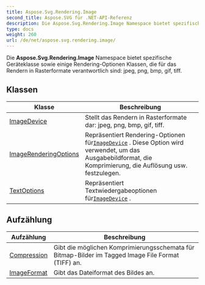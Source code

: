```yaml
---
title: Aspose.Svg.Rendering.Image
second_title: Aspose.SVG für .NET-API-Referenz
description: Die Aspose.Svg.Rendering.Image Namespace bietet spezifische Geräteklasse sowie einige RenderingOptionen Klassen die für das Rendern in Rasterformate verantwortlich sind jpeg png bmp gif tiff.
type: docs
weight: 260
url: /de/net/aspose.svg.rendering.image/
---
```

Die **Aspose.Svg.Rendering.Image** Namespace bietet spezifische Geräteklasse sowie einige Rendering-Optionen Klassen, die für das Rendern in Rasterformate verantwortlich sind: jpeg, png, bmp, gif, tiff.

## Klassen

| Klasse | Beschreibung |
| --- | --- |
| [ImageDevice](./imagedevice/) | Stellt das Rendern in Rasterformate dar: jpeg, png, bmp, gif, tiff. |
| [ImageRenderingOptions](./imagerenderingoptions/) | Repräsentiert Rendering-Optionen für[`ImageDevice`](../aspose.svg.rendering.image/imagedevice/) . Diese Option wird verwendet, um das Ausgabebildformat, die Komprimierung, die Auflösung usw. festzulegen. |
| [TextOptions](./textoptions/) | Repräsentiert Textwiedergabeoptionen für[`ImageDevice`](../aspose.svg.rendering.image/imagedevice/) . |
## Aufzählung

| Aufzählung | Beschreibung |
| --- | --- |
| [Compression](./compression/) | Gibt die möglichen Komprimierungsschemata für Bitmap-Bilder im Tagged Image File Format (TIFF) an. |
| [ImageFormat](./imageformat/) | Gibt das Dateiformat des Bildes an. |


